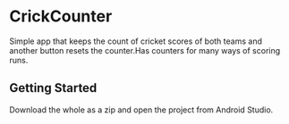 # CrickCounter

Simple app that keeps the count of cricket scores of both teams and another button resets the counter.Has counters for many ways of scoring runs.


Getting Started
-----------------
Download the whole as a zip and open the project from Android Studio.

